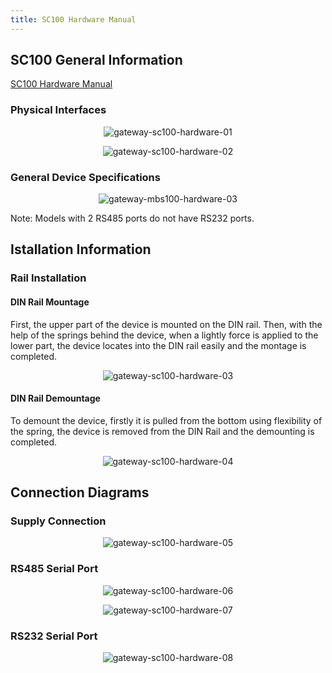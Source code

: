 ```yaml
---
title: SC100 Hardware Manual
---
```

## SC100 General Information

[SC100 Hardware Manual](https://www.mikrodev.com/en/docs/SerialDeviceServer/hardware_manual/MIKRODEV_HM_SC100_en.pdf)

### Physical Interfaces

<center>

![gateway-sc100-hardware-01](/img/gateway-sc100-hardware-01.png)

</center>

<center>

![gateway-sc100-hardware-02](/img/gateway-sc100-hardware-02.png)

</center>

### General Device Specifications

<center>

![gateway-mbs100-hardware-03](/img/gateway-mbs100-hardware-03.png)

</center>

Note: Models with 2 RS485 ports do not have RS232 ports.

## Istallation Information 

### Rail Installation

#### DIN Rail Mountage
First, the upper part of the device is mounted on the DIN rail. Then, with the help of the
springs behind the device, when a lightly force is applied to the lower part, the device
locates into the DIN rail easily and the montage is completed.

<center>

![gateway-sc100-hardware-03](/img/gateway-sc100-hardware-03.png)

</center>

#### DIN Rail Demountage
To demount the device, firstly it is pulled from the bottom using flexibility of the spring,
the device is removed from the DIN Rail and the demounting is completed.

<center>

![gateway-sc100-hardware-04](/img/gateway-sc100-hardware-04.png)

</center>

## Connection Diagrams

### Supply Connection

<center>

![gateway-sc100-hardware-05](/img/gateway-sc100-hardware-05.png)

</center>

### RS485 Serial Port

<center>

![gateway-sc100-hardware-06](/img/gateway-sc100-hardware-06.png)

</center>

<center>

![gateway-sc100-hardware-07](/img/gateway-sc100-hardware-07.png)

</center>

### RS232 Serial Port

<center>

![gateway-sc100-hardware-08](/img/gateway-sc100-hardware-08.png)

</center>
